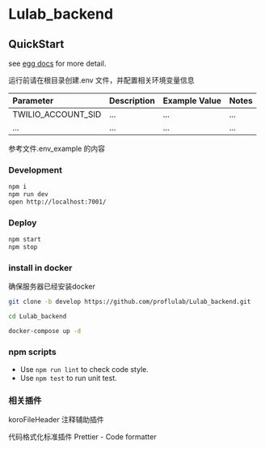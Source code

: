 <!--
 * @Author: caohanzhong 342292451@qq.com
 * @Date: 2024-02-20 10:12:46
 * @LastEditors: 杨仕明 shiming.y@qq.com
 * @LastEditTime: 2024-03-22 02:23:24
 * @FilePath: /Lulab_backend/README.md
 * @Description:
 *
 * Copyright (c) 2024 by ${git_name_email}, All Rights Reserved.
-->

# Lulab_backend

## QuickStart

<!-- add docs here for user -->

see [egg docs][egg] for more detail.

运行前请在根目录创建.env 文件，并配置相关环境变量信息

| Parameter          | Description | Example Value | Notes |
| :----------------- | :---------- | :------------ | :---- |
| TWILIO_ACCOUNT_SID | ...         | ...           | ...   |
| ...                | ...         | ...           | ...   |

参考文件.env_example 的内容

### Development

```bash
npm i
npm run dev
open http://localhost:7001/
```

### Deploy

```bash
npm start
npm stop
```

### install in docker

确保服务器已经安装docker


```bash
git clone -b develop https://github.com/proflulab/Lulab_backend.git

cd Lulab_backend

docker-compose up -d
```

### npm scripts

- Use `npm run lint` to check code style.
- Use `npm test` to run unit test.

### 相关插件

koroFileHeader 注释辅助插件

代码格式化标准插件 Prettier - Code formatter

[egg]: https://eggjs.org
